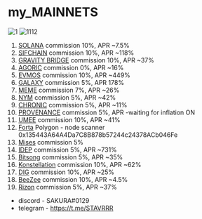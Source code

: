 # my_MAINNETS 

![1](https://user-images.githubusercontent.com/44331529/171047484-d6fb9116-3ce3-4872-9ea6-a73348f72f86.png)
![1112](https://user-images.githubusercontent.com/44331529/182032504-e2573fbf-b4c4-4fc1-b7c8-08c00d272be8.png)



1. [SOLANA](https://www.validators.app/?q=9ZZx4pKeFgzxYVXRjGpX3FnAXKonTDNTymWLnYv6wfYA&network=mainnet&order=&refresh=&commit=Search) commission 10%, APR ~7.5%
2. [SIFCHAIN](https://www.mintscan.io/sifchain/validators/sifvaloper1k5ypsesvvfga6pxjdxggaph97ywwf4l4mw0mqp) commission 10%, APR ~118%
3. [GRAVITY BRIDGE](https://www.mintscan.io/gravity-bridge/validators/gravityvaloper1qz50nzevfjqaftt67twfr2tzajc27uv7n5ttfv) commission 10%, APR ~37%
4. [AGORIC](https://agoric.explorers.guru/validator/agoricvaloper16w8w9l89av0vey6gdreatkuh43n69u7je2t7l2) commission 0%, APR ~16%
5. [EVMOS](https://www.mintscan.io/evmos/validators/evmosvaloper1v3q2kuups8gzjk2930haevwn08gl9vfld69m9g) commission 10%, APR ~449%
6. [GALAXY](https://explorer.postcapitalist.io/galaxy/staking/galaxyvaloper1tev3n7lu65v2ksg0ph0ywvz3kney50c0r9k6yp) commission 5%, APR 178%
7. [MEME](https://ping.pub/meme/staking/memevaloper1hjd7mxw0lvvu6vqkcpglte2f4u8gy4r5lkxqcs) commission 7%, APR ~26%
8. [NYM](https://mixnet.explorers.guru/mixnode/4RfTcrahCMW4omkkfsmPsAdPzisX8HpYEDaL4DtpdTCe) commission 5%, APR ~42%
9. [CHRONIC](https://www.skynetexplorers.com/chronic-token/staking/chronicvaloper1tcj5327d080evnde94dmn2fclysgm6sr8qv2jq) commission 5%, APR ~11%
10. [PROVENANCE](https://www.mintscan.io/provenance/validators/pbvaloper1vclg6sh22dcnr3klslqfux6jpsr4dl5nkwx4zm) commission 5%, APR -waiting for inflation ON
11. [UMEE](https://www.mintscan.io/umee/validators/umeevaloper1dkjcas3j43u3v6l94jhhhnjxhlnwxt3m02p4c3) commission 10%, APR ~41%
12. [Forta](https://explorer.forta.network/network) Polygon - node scanner 0x135443A64A4Da7C8B878b57244c24378ACb046Fe
13. [Mises](https://gw.mises.site/validators) commission 5%
14. [IDEP](https://chadscan.com/validators/idepvaloper16jd3xjhl0kjgmuqguut0adxpfdhrmz26mgvd8n) commission 5%, APR ~731%
15. [Bitsong](https://www.mintscan.io/bitsong/validators/bitsongvaloper1c5p4sqgz5jslpywsk5c0nasqqjfucv9lvjlnry) commission 5%, APR ~35%
16. [Konstellation](https://www.mintscan.io/konstellation/validators/darcvaloper1krlfcngvstzxdy84v0vsfydefmju9wuhdnq03j) commission 10%, APR ~62%
17. [DIG](https://look.chillvalidation.com/dig/staking/digvaloper1lzs9a922fygv2dlm97jgfqm9ueqq3rj938kqdq) commission 10%, APR ~25%
18. [BeeZee](https://explorer.erialos.me/beezee/staking/bzevaloper16zk776px8ef00hmd59vgnueegyrkk3lja0nhy4) commission 10%, APR ~4.5%
19. [Rizon](https://www.mintscan.io/rizon/validators/rizonvaloper1w7ayxavsjahthtkfdzs8gp75htn30gxru4pmzk)  commission 5%, APR ~37%


    

+ discord  - SAKURA#0129
+ telegram - https://t.me/STAVRRR



